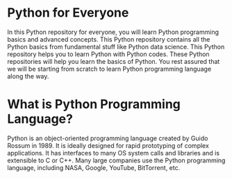 # Python for Everyone

In this Python repository for everyone, you will learn Python programming basics and advanced concepts. This Python repository contains all the Python basics from fundamental stuff like Python data science. This Python repository helps you to learn Python with Python codes. These Python repositories will help you learn the basics of Python. You rest assured that we will be starting from scratch to learn Python programming language along the way.

# What is Python Programming Language?
Python is an object-oriented programming language created by Guido Rossum in 1989. It is ideally designed for rapid prototyping of complex applications. It has interfaces to many OS system calls and libraries and is extensible to C or C++. Many large companies use the Python programming language, including NASA, Google, YouTube, BitTorrent, etc.
